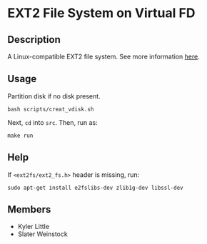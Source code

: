 # EXT2 File System on Virtual FD

## Description
A Linux-compatible EXT2 file system. See more information [here](https://www.eecs.wsu.edu/~cs360/proj10.html).

## Usage
Partition disk if no disk present.
```
bash scripts/creat_vdisk.sh
```
Next, ```cd``` into ```src```.
Then, run as:
```
make run
```

## Help
If ```<ext2fs/ext2_fs.h>``` header is missing, run:
```
sudo apt-get install e2fslibs-dev zlib1g-dev libssl-dev
```

## Members
- Kyler Little
- Slater Weinstock